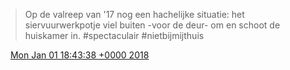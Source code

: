 > Op de valreep van '17 nog een hachelijke situatie: het siervuurwerkpotje viel buiten \-voor de deur\- om en schoot de huiskamer in\. \#spectaculair \#nietbijmijthuis

<img src="../../media/tweet.ico" width="12" /> [Mon Jan 01 18:43:38 +0000 2018](https://twitter.com/DromerDenker/status/947901145338535936)